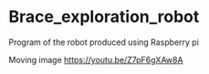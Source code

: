 # Brace_exploration_robot
Program of the robot produced using Raspberry pi

Moving image
https://youtu.be/Z7pF6gXAw8A
